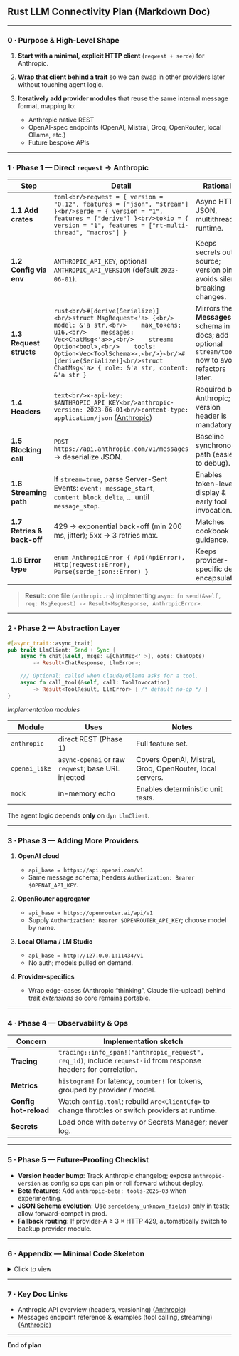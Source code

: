 ## Rust LLM Connectivity Plan (Markdown Doc)


---

### 0 · Purpose & High-Level Shape

1. **Start with a minimal, explicit HTTP client** (`reqwest + serde`) for Anthropic.
2. **Wrap that client behind a trait** so we can swap in other providers later without touching agent logic.
3. **Iteratively add provider modules** that reuse the same internal message format, mapping to:

   * Anthropic native REST
   * OpenAI-spec endpoints (OpenAI, Mistral, Groq, OpenRouter, local Ollama, etc.)
   * Future bespoke APIs

---

### 1 · Phase 1 — Direct `reqwest` → Anthropic

| Step                       | Detail                                                                                                                                                                                                                                                                                                           | Rationale                                                                                          |
| -------------------------- | ---------------------------------------------------------------------------------------------------------------------------------------------------------------------------------------------------------------------------------------------------------------------------------------------------------------- | -------------------------------------------------------------------------------------------------- |
| **1.1 Add crates**         | `toml<br/>reqwest = { version = "0.12", features = ["json", "stream"] }<br/>serde = { version = "1", features = ["derive"] }<br/>tokio = { version = "1", features = ["rt-multi-thread", "macros"] } `                                                                                                           | Async HTTP, JSON, multithread runtime.                                                             |
| **1.2 Config via env**     | `ANTHROPIC_API_KEY`, optional `ANTHROPIC_API_VERSION` (default `2023-06-01`).                                                                                                                                                                                                                                    | Keeps secrets out of source; version pin avoids silent breaking changes.                           |
| **1.3 Request structs**    | `rust<br/>#[derive(Serialize)]<br/>struct MsgRequest<'a> {<br/>    model: &'a str,<br/>    max_tokens: u16,<br/>    messages: Vec<ChatMsg<'a>>,<br/>    stream: Option<bool>,<br/>    tools: Option<Vec<ToolSchema>>,<br/>}<br/>#[derive(Serialize)]<br/>struct ChatMsg<'a> { role: &'a str, content: &'a str }` | Mirrors the **Messages** schema in docs; add optional `stream/tools` now to avoid refactors later. |
| **1.4 Headers**            | `text<br/>x-api-key: $ANTHROPIC_API_KEY<br/>anthropic-version: 2023-06-01<br/>content-type: application/json` ([Anthropic][1])                                                                                                                                                                                   | Required by Anthropic; version header is mandatory.                                                |
| **1.5 Blocking call**      | `POST https://api.anthropic.com/v1/messages` → deserialize JSON.                                                                                                                                                                                                                                                 | Baseline synchronous path (easier to debug).                                                       |
| **1.6 Streaming path**     | If `stream=true`, parse Server-Sent Events: `event: message_start`, `content_block_delta`, … until `message_stop`.                                                                                                                                                                                               | Enables token-level display & early tool invocation.                                               |
| **1.7 Retries & back-off** | 429 → exponential back-off (min 200 ms, jitter); 5xx → 3 retries max.                                                                                                                                                                                                                                            | Matches cookbook guidance.                                                                         |
| **1.8 Error type**         | `enum AnthropicError { Api(ApiError), Http(reqwest::Error), Parse(serde_json::Error) }`                                                                                                                                                                                                                          | Keeps provider-specific detail encapsulated.                                                       |

> **Result:** one file (`anthropic.rs`) implementing `async fn send(&self, req: MsgRequest) -> Result<MsgResponse, AnthropicError>`.

---

### 2 · Phase 2 — Abstraction Layer

```rust
#[async_trait::async_trait]
pub trait LlmClient: Send + Sync {
    async fn chat(&self, msgs: &[ChatMsg<'_>], opts: ChatOpts)
        -> Result<ChatResponse, LlmError>;

    /// Optional: called when Claude/Ollama asks for a tool.
    async fn call_tool(&self, call: ToolInvocation)
        -> Result<ToolResult, LlmError> { /* default no-op */ }
}
```

*Implementation modules*

| Module        | Uses                                               | Notes                                                    |
| ------------- | -------------------------------------------------- | -------------------------------------------------------- |
| `anthropic`   | direct REST (Phase 1)                              | Full feature set.                                        |
| `openai_like` | `async-openai` or raw `reqwest`; base URL injected | Covers OpenAI, Mistral, Groq, OpenRouter, local servers. |
| `mock`        | in-memory echo                                     | Enables deterministic unit tests.                        |

The agent logic depends **only** on `dyn LlmClient`.

---

### 3 · Phase 3 — Adding More Providers

1. **OpenAI cloud**

   * `api_base = https://api.openai.com/v1`
   * Same message schema; headers `Authorization: Bearer $OPENAI_API_KEY`.
2. **OpenRouter aggregator**

   * `api_base = https://openrouter.ai/api/v1`
   * Supply `Authorization: Bearer $OPENROUTER_API_KEY`; choose model by name.
3. **Local Ollama / LM Studio**

   * `api_base = http://127.0.0.1:11434/v1`
   * No auth; models pulled on demand.
4. **Provider-specifics**

   * Wrap edge-cases (Anthropic “thinking”, Claude file-upload) behind trait *extensions* so core remains portable.

---

### 4 · Phase 4 — Observability & Ops

| Concern               | Implementation sketch                                                                                           |
| --------------------- | --------------------------------------------------------------------------------------------------------------- |
| **Tracing**           | `tracing::info_span!("anthropic_request", req_id)`; include `request-id` from response headers for correlation. |
| **Metrics**           | `histogram!` for latency, `counter!` for tokens, grouped by provider / model.                                   |
| **Config hot-reload** | Watch `config.toml`; rebuild `Arc<ClientCfg>` to change throttles or switch providers at runtime.               |
| **Secrets**           | Load once with `dotenvy` or Secrets Manager; never log.                                                         |

---

### 5 · Phase 5 — Future-Proofing Checklist

* **Version header bump**: Track Anthropic changelog; expose `anthropic-version` as config so ops can pin or roll forward without deploy.
* **Beta features**: Add `anthropic-beta: tools-2025-03` when experimenting.
* **JSON Schema evolution**: Use `serde(deny_unknown_fields)` only in tests; allow forward-compat in prod.
* **Fallback routing**: If provider-A ≥ 3 × HTTP 429, automatically switch to backup provider module.

---

### 6 · Appendix — Minimal Code Skeleton

<details>
<summary>Click to view</summary>

```rust
// lib.rs
pub mod anthropic;
pub mod openai_like;
pub mod traits;

// main.rs
use agent::{traits::LlmClient, anthropic::Anthropic};

#[tokio::main]
async fn main() -> anyhow::Result<()> {
    let client: Box<dyn LlmClient> = match std::env::var("LLM_PROVIDER")
        .unwrap_or_else(|_| "anthropic".into())
        .as_str()
    {
        "openai" => Box::new(openai_like::OpenAI::from_env()?),
        _        => Box::new(Anthropic::from_env()?),
    };

    let reply = client
        .chat(&[("user", "Hello, world!")], Default::default())
        .await?;

    println!("{}", reply.text());
    Ok(())
}
```

</details>

---

### 7 · Key Doc Links

* Anthropic API overview (headers, versioning) ([Anthropic][1])
* Messages endpoint reference & examples (tool calling, streaming) ([Anthropic][2])

---

**End of plan**

[1]: https://docs.anthropic.com/en/api/overview?utm_source=chatgpt.com "Overview - Anthropic API"
[2]: https://docs.anthropic.com/en/api/messages-examples?utm_source=chatgpt.com "Messages examples - Anthropic API"

